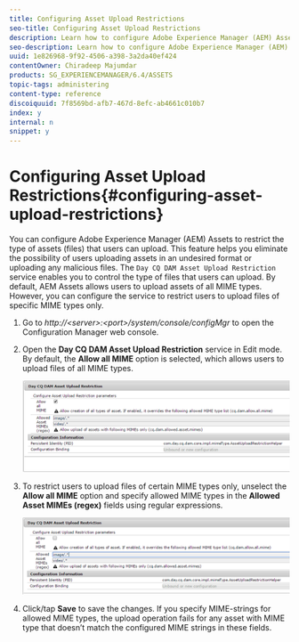 ```yaml
---
title: Configuring Asset Upload Restrictions
seo-title: Configuring Asset Upload Restrictions
description: Learn how to configure Adobe Experience Manager (AEM) Assets to restrict the type of assets (files) that users can upload.
seo-description: Learn how to configure Adobe Experience Manager (AEM) Assets to restrict the type of assets (files) that users can upload.
uuid: 1e826968-9f92-4506-a398-3a2da40ef424
contentOwner: Chiradeep Majumdar
products: SG_EXPERIENCEMANAGER/6.4/ASSETS
topic-tags: administering
content-type: reference
discoiquuid: 7f8569bd-afb7-467d-8efc-ab4661c010b7
index: y
internal: n
snippet: y
---
```


# Configuring Asset Upload Restrictions{#configuring-asset-upload-restrictions}

You can configure Adobe Experience Manager (AEM) Assets to restrict the type of assets (files) that users can upload. This feature helps you eliminate the possibility of users uploading assets in an undesired format or uploading any malicious files. The `Day CQ DAM Asset Upload Restriction` service enables you to control the type of files that users can upload. By default, AEM Assets allows users to upload assets of all MIME types. However, you can configure the service to restrict users to upload files of specific MIME types only.

1. Go to *http://&lt;server&gt;:&lt;port&gt;/system/console/configMgr* to open the Configuration Manager web console.
1. Open the **Day CQ DAM Asset Upload Restriction** service in Edit mode. By default, the **Allow all MIME** option is selected, which allows users to upload files of all MIME types.

   ![](assets/chlimage_1-329.png)

1. To restrict users to upload files of certain MIME types only, unselect the **Allow all MIME** option and specify allowed MIME types in the **Allowed Asset MIMEs (regex)** fields using regular expressions.

   ![](assets/chlimage_1-330.png)

1. Click/tap **Save** to save the changes. If you specify MIME-strings for allowed MIME types, the upload operation fails for any asset with MIME type that doesn’t match the configured MIME strings in these fields.

